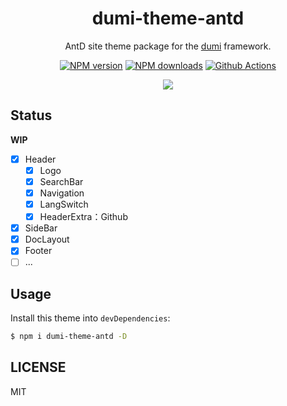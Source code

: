 <h1 align="center">dumi-theme-antd</h1>

<div align="center">

AntD site theme package for the [dumi](https://d.umijs.org) framework.

[![NPM version](https://img.shields.io/npm/v/dumi-theme-antd.svg?style=flat)](https://npmjs.org/package/dumi-theme-antd)
[![NPM downloads](http://img.shields.io/npm/dm/dumi-theme-antd.svg?style=flat)](https://npmjs.org/package/dumi-theme-antd)
[![Github Actions](https://github.com/KuangPF/dumi-theme-antd/workflows/Deploy/badge.svg)](https://github.com/KuangPF/dumi-theme-antd/actions)

</div>

<p align="center">
  <a href="https://kuangpf.com/dumi-theme-antd">
    <img  src="https://user-images.githubusercontent.com/20694238/209551256-b5925b75-26e7-4dc4-a4a0-7fd6d59efbda.png">
  </a>
</p>

## Status

**WIP**

- [x] Header
  - [x] Logo
  - [x] SearchBar
  - [x] Navigation
  - [x] LangSwitch
  - [x] HeaderExtra：Github
- [x] SideBar
- [x] DocLayout
- [x] Footer
- [ ] ...

## Usage

Install this theme into `devDependencies`:

```bash
$ npm i dumi-theme-antd -D
```

## LICENSE

MIT
